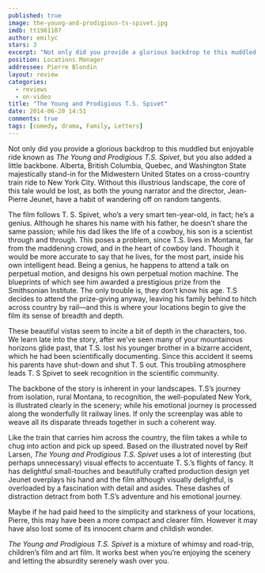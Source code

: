 ```yaml
---
published: true
image: the-young-and-prodigious-ts-spivet.jpg
imdb: tt1981107
author: emilyc
stars: 3
excerpt: "Not only did you provide a glorious backdrop to this muddled but enjoyable ride known as The Young and Prodigious T.S. Spivet, but you also added a little backbone."
position: Locations Manager
addressee: Pierre Blondin
layout: review
categories: 
  - reviews
  - on-video
title: "The Young and Prodigious T.S. Spivet"
date: 2014-06-20 14:51
comments: true
tags: [comedy, drama, Family, Letters]
---
```

<p>Not only did you provide a glorious backdrop to this muddled but enjoyable ride known as <em>The Young and Prodigious T.S. Spivet</em>, but you also added a little backbone. Alberta, British Columbia, Quebec, and Washington State majestically stand-in for the Midwestern United States on a cross-country train ride to New York City. Without this illustrious landscape, the core of this tale would be lost, as both the young narrator and the director, Jean-Pierre Jeunet, have a habit of wandering off on random tangents.&nbsp;</p>
<p>The film follows T. S. Spivet, who&#8217;s a very smart ten-year-old, in fact; he&#8217;s a genius. Although he shares his name with his father, he doesn&#8217;t share the same passion; while his dad likes the life of a cowboy, his son is a scientist through and through. This poses a problem, since T.S. lives in Montana, far from the maddening crowd, and in the heart of cowboy land. Though it would be more accurate to say that he lives, for the most part, inside his own intelligent head. Being a genius, he happens to attend a talk on perpetual motion, and designs his own perpetual motion machine. The blueprints of which see him awarded a prestigious prize from the Smithsonian Institute. The only trouble is, they don&#8217;t know his age. T.S decides to attend the prize-giving anyway, leaving his family behind to hitch across country by rail&mdash;and this is where your locations begin to give the film its sense of breadth and depth.</p>
<p>These beautiful vistas seem to incite a bit of depth in the characters, too. We learn late into the story, after we&rsquo;ve seen many of your mountainous horizons glide past, that T.S. lost his younger brother in a bizarre accident, which he had been scientifically documenting. Since this accident it seems his parents have shut-down and shut T. S out. This troubling atmosphere leads T. S Spivet to seek recognition in the scientific community.</p>
<p>The backbone of the story is inherent in your landscapes. T.S&#8217;s journey from isolation, rural Montana, to recognition, the well-populated New York, is illustrated clearly in the scenery; while his emotional journey is processed along the wonderfully lit railway lines. If only the screenplay was able to weave all its disparate threads together in such a coherent way.</p>
<p>Like the train that carries him across the country, the film takes a while to chug into action and pick up speed. Based on the illustrated novel by Reif Larsen, <em>The Young and Prodigious T.S. Spivet</em> uses a lot of interesting (but perhaps unnecessary) visual effects to accentuate T. S.&#8217;s flights of fancy. It has delightful small-touches and beautifully crafted production design yet Jeunet overplays his hand and the film although visually delightful, is overloaded by a fascination with detail and asides. These dashes of distraction detract from both T.S&#8217;s adventure and his emotional journey.</p>
<p>Maybe if he had paid heed to the simplicity and starkness of your locations, Pierre, this may have been a more compact and clearer film. However it may have also lost some of its innocent charm and childish wonder.</p>
<p><em>The Young and Prodigious T.S. Spivet</em> is a mixture of whimsy and road-trip, children&#8217;s film and art film. It works best when you&rsquo;re enjoying the scenery and letting the absurdity serenely wash over you.</p>